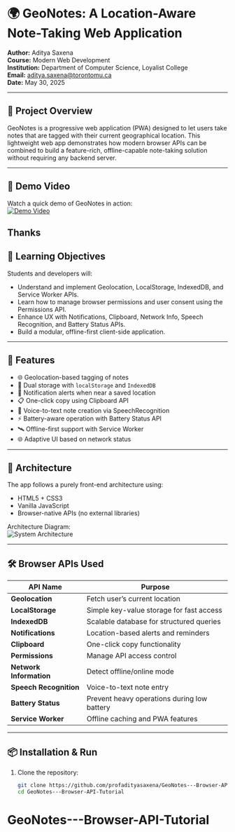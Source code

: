 # 🌍 GeoNotes: A Location-Aware Note-Taking Web Application

**Author:** Aditya Saxena  
**Course:** Modern Web Development  
**Institution:** Department of Computer Science, Loyalist College  
**Email:** aditya.saxena@torontomu.ca  
**Date:** May 30, 2025

---

## 📘 Project Overview

GeoNotes is a progressive web application (PWA) designed to let users take notes that are tagged with their current geographical location. This lightweight web app demonstrates how modern browser APIs can be combined to build a feature-rich, offline-capable note-taking solution without requiring any backend server.

---
## 🎥 Demo Video

Watch a quick demo of GeoNotes in action:  
[![Demo Video](https://img.youtube.com/vi/placeholder/0.jpg)](./screenshots/VideoDemo.mov)

Thanks
---
## 🧠 Learning Objectives

Students and developers will:

- Understand and implement Geolocation, LocalStorage, IndexedDB, and Service Worker APIs.
- Learn how to manage browser permissions and user consent using the Permissions API.
- Enhance UX with Notifications, Clipboard, Network Info, Speech Recognition, and Battery Status APIs.
- Build a modular, offline-first client-side application.

---

## 🚀 Features

- 🌐 Geolocation-based tagging of notes  
- 💾 Dual storage with `localStorage` and `IndexedDB`  
- 🔕 Notification alerts when near a saved location  
- 📋 One-click copy using Clipboard API  
- 🎤 Voice-to-text note creation via SpeechRecognition  
- ⚡ Battery-aware operation with Battery Status API  
- 🛰 Offline-first support with Service Worker  
- 🌐 Adaptive UI based on network status  

---

## 🧩 Architecture

The app follows a purely front-end architecture using:

- HTML5 + CSS3
- Vanilla JavaScript
- Browser-native APIs (no external libraries)

Architecture Diagram:  
![System Architecture](geonotes_architecture.png)

---

## 🛠 Browser APIs Used

| API Name | Purpose |
|----------|---------|
| **Geolocation** | Fetch user’s current location |
| **LocalStorage** | Simple key-value storage for fast access |
| **IndexedDB** | Scalable database for structured queries |
| **Notifications** | Location-based alerts and reminders |
| **Clipboard** | One-click copy functionality |
| **Permissions** | Manage API access control |
| **Network Information** | Detect offline/online mode |
| **Speech Recognition** | Voice-to-text note entry |
| **Battery Status** | Prevent heavy operations during low battery |
| **Service Worker** | Offline caching and PWA features |

---

## 📦 Installation & Run

1. Clone the repository:
   ```bash
   git clone https://github.com/profadityasaxena/GeoNotes---Browser-API-Tutorial.git
   cd GeoNotes---Browser-API-Tutorial
# GeoNotes---Browser-API-Tutorial

